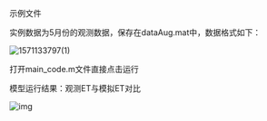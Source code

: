 示例文件

实例数据为5月份的观测数据，保存在dataAug.mat中，数据格式如下：

![1571133797(1)](file:////Users/mac/Library/Group%20Containers/UBF8T346G9.Office/TemporaryItems/msohtmlclip/clip_image002.jpg)

 

打开main_code.m文件直接点击运行

模型运行结果：观测ET与模拟ET对比

![img](file:////Users/mac/Library/Group%20Containers/UBF8T346G9.Office/TemporaryItems/msohtmlclip/clip_image004.jpg)
